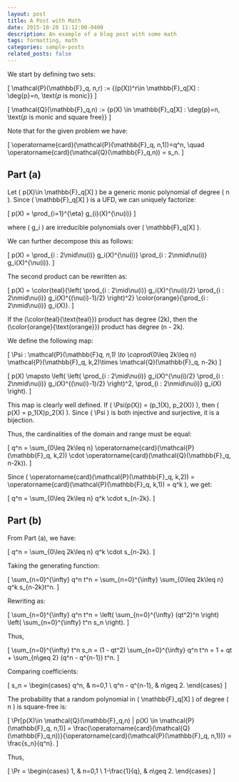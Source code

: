 ```yaml
---
layout: post
title: A Post with Math
date: 2015-10-20 11:12:00-0400
description: An example of a blog post with some math
tags: formatting, math
categories: sample-posts
related_posts: false
---
```


We start by defining two sets:

\[
\mathcal{P}(\mathbb{F}_q, n,r) := \{(p(X))^r\in \mathbb{F}_q[X] : \deg{p}=n, \text{$p$ is monic}\}
\]

\[
\mathcal{Q}(\mathbb{F}_q,n) := \{p(X) \in \mathbb{F}_q[X] : \deg{p}=n, \text{$p$ is monic and square free}\}
\]

Note that for the given problem we have:

\[
\operatorname{card}(\mathcal{P}(\mathbb{F}_q, n,1))=q^n, \quad \operatorname{card}(\mathcal{Q}(\mathbb{F}_q,n)) = s_n.
\]

## Part (a)

Let \( p(X)\in \mathbb{F}_q[X] \) be a generic monic polynomial of degree \( n \). Since \( \mathbb{F}_q[X] \) is a UFD, we can uniquely factorize:

\[
p(X) = \prod_{i=1}^{\eta} g_{i}(X)^{\nu(i)}
\]

where \( g_i \) are irreducible polynomials over \( \mathbb{F}_q[X] \).

We can further decompose this as follows:

\[
p(X) = \prod_{i : 2\mid\nu(i)} g_i(X)^{\nu(i)} \prod_{i : 2\nmid\nu(i)} g_i(X)^{\nu(i)}.
\]

The second product can be rewritten as:

\[
p(X) = \color{teal}{\left( \prod_{i : 2\mid\nu(i)} g_i(X)^{\nu(i)/2} \prod_{i : 2\nmid\nu(i)} g_i(X)^{(\nu(i)-1)/2} \right)^2}
\color{orange}{\prod_{i : 2\nmid\nu(i)} g_i(X)}.
\]

If the \(\color{teal}{\text{teal}}\) product has degree \(2k\), then the \(\color{orange}{\text{orange}}\) product has degree \(n - 2k\).

We define the following map:

\[
\Psi : \mathcal{P}(\mathbb{F}_q, n,1) \to \coprod_{0\leq 2k\leq n} \mathcal{P}(\mathbb{F}_q, k,2)\times \mathcal{Q}(\mathbb{F}_q, n-2k)
\]

\[
p(X) \mapsto \left( \left( \prod_{i : 2\mid\nu(i)} g_i(X)^{\nu(i)/2} \prod_{i : 2\nmid\nu(i)} g_i(X)^{(\nu(i)-1)/2} \right)^2, \prod_{i : 2\nmid\nu(i)} g_i(X) \right).
\]

This map is clearly well defined. If \( \Psi(p(X)) = (p_1(X), p_2(X)) \), then \( p(X) = p_1(X)p_2(X) \). Since \( \Psi \) is both injective and surjective, it is a bijection.

Thus, the cardinalities of the domain and range must be equal:

\[
q^n = \sum_{0\leq 2k\leq n} \operatorname{card}(\mathcal{P}(\mathbb{F}_q, k,2)) \cdot \operatorname{card}(\mathcal{Q}(\mathbb{F}_q, n-2k)).
\]

Since \( \operatorname{card}(\mathcal{P}(\mathbb{F}_q, k,2)) = \operatorname{card}(\mathcal{P}(\mathbb{F}_q, k,1)) = q^k \), we get:

\[
q^n = \sum_{0\leq 2k\leq n} q^k \cdot s_{n-2k}.
\]

## Part (b)

From Part (a), we have:

\[
q^n = \sum_{0\leq 2k\leq n} q^k \cdot s_{n-2k}.
\]

Taking the generating function:

\[
\sum_{n=0}^{\infty} q^n t^n = \sum_{n=0}^{\infty} \sum_{0\leq 2k\leq n} q^k s_{n-2k}t^n.
\]

Rewriting as:

\[
\sum_{n=0}^{\infty} q^n t^n = \left( \sum_{n=0}^{\infty} (qt^2)^n \right) \left( \sum_{n=0}^{\infty} t^n s_n \right).
\]

Thus,

\[
\sum_{n=0}^{\infty} t^n s_n = (1 - qt^2) \sum_{n=0}^{\infty} q^n t^n = 1 + qt + \sum_{n\geq 2} (q^n - q^{n-1}) t^n.
\]

Comparing coefficients:

\[
s_n =
\begin{cases}
q^n, & n=0,1 \\
q^n - q^{n-1}, & n\geq 2.
\end{cases}
\]

The probability that a random polynomial in \( \mathbb{F}_q[X] \) of degree \( n \) is square-free is:

\[
\Pr[p(X)\in \mathcal{Q}(\mathbb{F}_q,n) | p(X) \in \mathcal{P}(\mathbb{F}_q, n,1)]
= \frac{\operatorname{card}(\mathcal{Q}(\mathbb{F}_q,n))}{\operatorname{card}(\mathcal{P}(\mathbb{F}_q, n,1))}
= \frac{s_n}{q^n}.
\]

Thus,

\[
\Pr = \begin{cases} 1, & n=0,1 \\ 1-\frac{1}{q}, & n\geq 2. \end{cases}
\]

